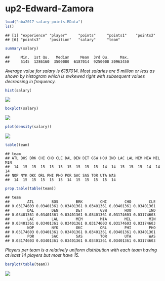 up2-Edward-Zamora
================

``` r
load("nba2017-salary-points.RData")
ls()
```

    ## [1] "experience" "player"     "points"     "points1"    "points2"   
    ## [6] "points3"    "position"   "salary"     "team"

``` r
summary(salary)
```

    ##     Min.  1st Qu.   Median     Mean  3rd Qu.     Max. 
    ##     5145  1286160  3500000  6187014  9250000 30963450

*Average value for salary is 6187014. Most salaries are 5 million or less as shown by histogram which is swkewed right with subsequent values decreasing in frequency.*

``` r
hist(salary)
```

![](up02-Edward-Zamora_files/figure-markdown_github-ascii_identifiers/s-1.png)

``` r
boxplot(salary)
```

![](up02-Edward-Zamora_files/figure-markdown_github-ascii_identifiers/s-2.png)

``` r
plot(density(salary))
```

![](up02-Edward-Zamora_files/figure-markdown_github-ascii_identifiers/s-3.png)

``` r
table(team)
```

    ## team
    ## ATL BOS BRK CHI CHO CLE DAL DEN DET GSW HOU IND LAC LAL MEM MIA MIL MIN 
    ##  14  15  15  15  15  15  15  15  15  15  14  14  15  15  15  14  14  14 
    ## NOP NYK OKC ORL PHI PHO POR SAC SAS TOR UTA WAS 
    ##  14  15  15  15  15  15  14  15  15  15  15  14

``` r
prop.table(table(team))
```

    ## team
    ##        ATL        BOS        BRK        CHI        CHO        CLE 
    ## 0.03174603 0.03401361 0.03401361 0.03401361 0.03401361 0.03401361 
    ##        DAL        DEN        DET        GSW        HOU        IND 
    ## 0.03401361 0.03401361 0.03401361 0.03401361 0.03174603 0.03174603 
    ##        LAC        LAL        MEM        MIA        MIL        MIN 
    ## 0.03401361 0.03401361 0.03401361 0.03174603 0.03174603 0.03174603 
    ##        NOP        NYK        OKC        ORL        PHI        PHO 
    ## 0.03174603 0.03401361 0.03401361 0.03401361 0.03401361 0.03401361 
    ##        POR        SAC        SAS        TOR        UTA        WAS 
    ## 0.03174603 0.03401361 0.03401361 0.03401361 0.03401361 0.03174603

*Players per team is a relatively uniform distribution with each team having at least 14 players but most have 15.*

``` r
barplot(table(team))
```

![](up02-Edward-Zamora_files/figure-markdown_github-ascii_identifiers/bar-1.png)
